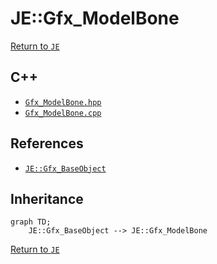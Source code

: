 # JE::Gfx_ModelBone

[Return to `JE`](/docs/je.md)

## C++

- [`Gfx_ModelBone.hpp`](/src/je/Gfx_ModelBone.hpp)
- [`Gfx_ModelBone.cpp`](/src/je/Gfx_ModelBone.cpp)

## References

- [`JE::Gfx_BaseObject`](/docs/je/Gfx_BaseObject.md)

## Inheritance

```mermaid
graph TD;
    JE::Gfx_BaseObject --> JE::Gfx_ModelBone
```

[Return to `JE`](/docs/je.md)